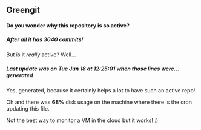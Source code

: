 ## Greengit

#### Do you wonder why this repository is so active?

##### After all it has 3040 commits!

But is it *really* active? Well...

##### Last update was on Tue Jun 18 at 12:25:01 when those lines were... generated

Yes, generated, because it certainly helps a lot to have such an active repo!

Oh and there was **68%** disk usage on the machine
where there is the cron updating this file.

Not the best way to monitor a VM in the cloud but it works! :)
